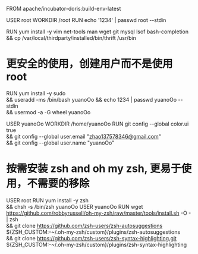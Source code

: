 FROM apache/incubator-doris:build-env-latest

USER root
WORKDIR /root
RUN echo '1234' | passwd root --stdin

RUN yum install -y vim net-tools man wget git mysql lsof bash-completion \
        && cp /var/local/thirdparty/installed/bin/thrift /usr/bin

# 更安全的使用，创建用户而不是使用 root
RUN yum install -y sudo \
        && useradd -ms /bin/bash yuanoOo && echo 1234 | passwd yuanoOo --stdin \
        && usermod -a -G wheel yuanoOo

USER yuanoOo
WORKDIR /home/yuanoOo
RUN git config --global color.ui true \
        && git config --global user.email "zhao137578346@gmail.com" \
        && git config --global user.name "yuanoOo"

# 按需安装 zsh and oh my zsh, 更易于使用，不需要的移除
USER root
RUN yum install -y zsh \
        && chsh -s /bin/zsh yuanoOo
USER yuanoOo
RUN wget https://github.com/robbyrussell/oh-my-zsh/raw/master/tools/install.sh -O - | zsh \
        && git clone https://github.com/zsh-users/zsh-autosuggestions ${ZSH_CUSTOM:-~/.oh-my-zsh/custom}/plugins/zsh-autosuggestions \
        && git clone https://github.com/zsh-users/zsh-syntax-highlighting.git ${ZSH_CUSTOM:-~/.oh-my-zsh/custom}/plugins/zsh-syntax-highlighting